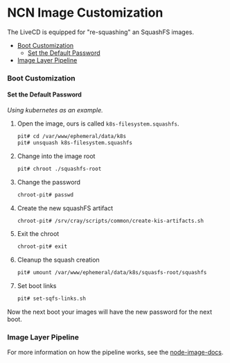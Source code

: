 # NCN Image Customization

The LiveCD is equipped for "re-squashing" an SquashFS images.

* [Boot Customization](#boot-customization)
    * [Set the Default Password](#set-the-default-password)
* [Image Layer Pipeline](#image-layer-pipeline)


<a name="boot-customization"></a>
### Boot Customization


<a name="set-the-default-password"></a>
#### Set the Default Password

_Using kubernetes as an example._

1. Open the image, ours is called `k8s-filesystem.squashfs`.
   ```bash
   pit# cd /var/www/ephemeral/data/k8s
   pit# unsquash k8s-filesystem.squashfs
   ```
2. Change into the image root
   ```bash
   pit# chroot ./squashfs-root
   ```
3. Change the password
   ```bash
   chroot-pit# passwd
   ```
4. Create the new squashFS artifact
   ```bash
   chroot-pit# /srv/cray/scripts/common/create-kis-artifacts.sh
   ```
5. Exit the chroot
   ```bash
   chroot-pit# exit
   ```
6. Cleanup the squash creation
   ```bash
   pit# umount /var/www/ephemeral/data/k8s/squasfs-root/squashfs
   ```
7. Set boot links
   ```bash
   pit# set-sqfs-links.sh   
   ```

Now the next boot your images will have the new password for the next boot.

<a name="image-layer-pipeline"></a>
### Image Layer Pipeline

For more information on how the pipeline works, see the [node-image-docs](https://stash.us.cray.com/projects/CLOUD/repos/node-image-docs/browse).
